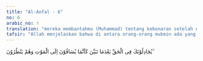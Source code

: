 ```yaml
---
title: "Al-Anfal - 6"
no: 6
arabic_no: ٦
translation: "mereka membantahmu (Muhammad) tentang kebenaran setelah nyata (bahwa mereka pasti menang), seakan-akan mereka dihalau kepada kematian, sedang mereka melihat (sebab kematian itu)."
tafsir: "Allah menjelaskan bahwa di antara orang-orang mukmin ada yang membantah keputusan yang telah ditetapkan, yaitu keputusan menyerang musuh yang datang dari Mekah di bawah pimpinan Abu Jahal, padahal keputusan itu adalah kebenaran yang sudah nyata dan mereka telah dijanjikan kemenangan oleh Allah di mana saja mereka berada. Akan tetapi mereka mengelak dari keputusan itu, karena lebih menyukai menghadapi rombongan musuh di bawah pimpinan Abu Sufyan. Mereka mengelak untuk bertempur dengan pasukan musuh yang datang dari Mekah dan digambarkan oleh Allah, seolah-olah mereka itu dihalau kepada kematian. Mereka memberikan alasan bahwa mereka belum mempersiapkan segala-galanya untuk berperang. Dalam hal ini mereka seolah-olah berusaha membelokkan pengertian bahwa janji kemenangan yang akan diberikan Allah kepada orang-orang Muslimin ialah kafilah Abu Sufyan. Itulah sebabnya maka Allah menggambarkan keadaan mereka seolah-olah mereka melihat sebab-sebab kematian itu. Apabila ditinjau dari segi strategi perang maka keputusan Nabi untuk menghadapi bala tentara Quraisy meskipun yang dilengkapi dengan perlengkapan perang yang cukup adalah tepat, karena seumpama serangan Rasul ditujukan kepada rombongan unta yang datang dari Syam, niscaya kaum Muslimin akan menjadi sasaran yang empuk bagi bala tentara Quraisy yang datang memberi perlindungan kepada Abu Sufyan, karena orang-orang Quraisy dapat memukul kaum Muslimin dari belakang. Hal ini karena bala tentara Quraisy sudah menduga sebelumnya bahwa orang-orang Islam sudah siap untuk menghadang rombongan unta Abu Sufyan."
---
```


يُجَادِلُوْنَكَ فِى الْحَقِّ بَعْدَمَا تَبَيَّنَ كَاَنَّمَا يُسَاقُوْنَ اِلَى الْمَوْتِ وَهُمْ يَنْظُرُوْنَ ۗ 

